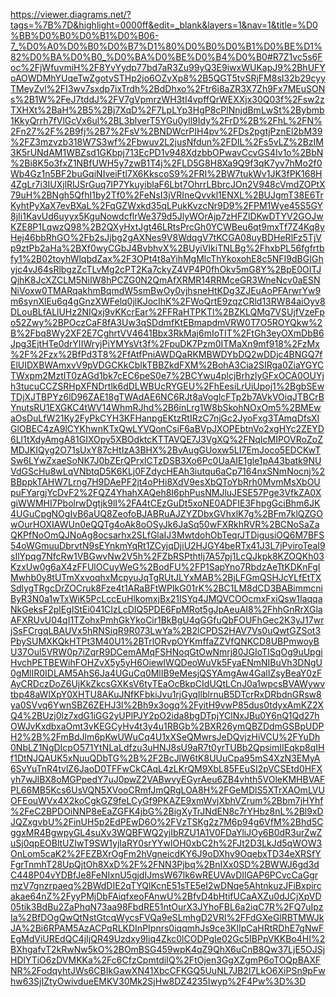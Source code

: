 https://viewer.diagrams.net/?tags=%7B%7D&highlight=0000ff&edit=_blank&layers=1&nav=1&title=%D0%BB%D0%B0%D0%B1%D0%B06-7_%D0%A0%D0%B0%D0%B7%D1%80%D0%B0%D0%B1%D0%BE%D1%82%D0%BA%D0%B0_%D0%BA%D0%BE%D0%B4%D0%B0#R7Z1vc5s6Foc%2FjWfuvmiH%2F8YvYydp77bd7aR3Zu99yQ3E9iwxWUKapJ9%2BhUFYoAOWDMhYUqeTwZgotvSTHp2jo6OZvXp8%2B5QGT5tvSRjFM8sI32b29cyyTMeyZvl%2FI3wv7sxdp7ixTrdh%2BdDhxo%2Ftr6i8aZR3X7Zh9Fx7MEuSONs%2B1W%2FeJ7tddJ%2FV7gVpmrzWH3tI4vpffQrWEXXjx30Q03f%2Fsw2zTXHXt%2BaH%2B5%2Bj7XqD%2F7LpLYp3HgP8cPlNnjdBmLwSt%2Bybmb1KkyQrrh7fVlGcVx6ul%2BL3blverT5YGu0yll9Idy%2FrD%2B%2FhL%2FN%2Fn27%2F%2B9fj%2B7%2FsV%2BNDWcrPIH4pv%2FDs2pgtjPznEl2bM39%2FZ3mzvzb318W7S3wf%2Fbwuv2L2jusNfdun%2FDIL%2Fs5vLZ%2BzIM3K5rUNdAM1WBZsd1GKbpj713EcPD1v948XdzbbOPwavCcvGS4Iv1o%2BbN%2Bi8K5o3fxZ1NBfUWH5y7zwB1T4j%2FLD5G8H8Xa9Q9f3qK7yv7hMo2f0Wb4Gz1n5BF2buGqiNIveiFtl7X6KkscoS9%2FRI%2BW7tukWv1JK3fPK168H4ZgLr7i3IUXjlRIJSrGuq7IP7YkuyiblaF6Lbt7OhrrLBbrcJOn2V948cVmdZOPtX79uH%2BNgh5QfhI1by2Tf0%2FeNsI3jVRIneQvvkl1ENXL%2BUJgmT38E6TrKyhtPyXaX7evBXaL%2FqGZWxkd35qLPukKvzcNr9D9%2FPM1Wye45S5GY8jIi1KavUd6uyyx5KguNowdcflrWe379d5JlyWOrAjp7zHFZlDKwDTYV2GOJwKZE8P1LqwzQ98%2B2QXyHxtJgt46LRtsPrcGh0YCWBeu6qt9mxTf7Z4Kq8yHej46bbRhGO%2Fb2sJjbg2gAXNes9V8WdqgV7tKCGA08uyBDHeRlFz5TjVp9ztPb2aHa%2BXf0wyCGbJ4BvbhvX%2BUyiVIkiTNLBg%2FhxbPL56fgfrtbfy1%2B02toyhWlqbdZax%2F3OPt4t8aYihMgMlcThYkoxohE8c5NFI9dBGIGhyjc4vJ64sRlbgzZcTLvMg2cPT2Ka7ckyZ4VP4P0fhOkv5mG8Y%2BpE0OITJQjhK8JcXZCLM5NiIW8hPCZG0N2QmAfXRMR14RRMceGR3WneNcv0aESNNiVoxw0TMARqakhmBqmdW5smBwOy0vjhsneHtKDg3ZJEuAoPFArwrYw9m6synXlEu6q4gGnzXWFelq0jlKJocIhK%2FWoQrtE9zqzCRld13RW84aiOyv8DLouBLfALlUHz2NIQxj9vKKcrEar%2FFRaHTPKTl%2BZKLQMq7VSUjfVzeFpo52Zwy%2BPOczCaF8fA3Uw3qSDdmfKtEBmapdmVRW0T7O5ROYQkw%2B%2Fbq8Wy2XF2E7CghrtVV4641Bbx3RkMaj6mIoTIT%2FtGh3eyOXmDbB6Jpg3EjtHTe0drYIIWryjPiYMYsVt3f%2FpuDK7Pzm0ITMaXn9mf918%2FzMx%2F%2Fzx%2BfPd3T8%2FfAtfPniAWDQaRKMBWDYbDQ2wDDjc4BNGQ7fElUIDXBWAmxvV9pVDGCKkCbIkTBBZkdFXM%2BohA3Cia2SIRga0ZiaYGYCTWxpm2MztIT0zAGd1bk7cEC6peS0e7%2BCYwu4plcjBrhzlyGFxOCA0OUYjh3tucuCCZSRHpXFNDrtlk6dDLWBUcRYGEU%2FhEesiLrUiUpoj1%2BgbSEwTDjXJTBPYz6lD96ZAE18gTWAdAE6NC6RJt8aVoglcFTp2b7AVkVOiqJTBCrBYnutsRU1EXGKC4tWV14WhmRJhd%2B6inLrg1W8bSkohNOxOm5%2BMEwaOsDuLfW21Ky2FyPkCYH3KFHanpgEKtzRtIRzC7njGc2JyoFxg3TAmqDfsXIGlOBEC4zA9lCYKhwnKTxQwLYVQonCsiF6aBVpJXOPEbtnVo2xgHYc2ZEYD6Ll1tXdyAmgA81GIXOpy5XBOdktcKTTAVQE7J3VgXQ%2FNqIcMIPOVRoZoZMDJKIQyg2O71sUxY87cHtIzA3BHX%2BvAugGUoxw5LI7EmJoco5EDCKwTSw6LYwZxaeSoNK7J0bZErQPrxlCTzDSB3Xo6Pc0UaAIE1gle1pA43batk9NUVdGScHu8wLqVNbtqD5K6KLj0FZdycHEAh3iutqu6aCp7164nxSNmNocnj%2BBppkTAHW7Lrng7H9DAePF2jt4oPHi8XdV9esXbQToYbRrh0MvmMsXbOUpuFYargjYcDvF2%2FQZ4YhahXAQeh8I6phPusNMJluJESE57Pge3VfkZA0XgiWWMHI7PbolrwDgtjk9lI%2FA4tCEzGuDt5xoNE0ADFIE3FhpgGciBhm6JK4UGuCpgNOgIvB6aUQ8ZeofoBJABRuAJZYZDbxGVhxlK7g%2BFm7klQZGOwOurHOXIAWUn0eQQTg4oAk8oOSyJk6JaSq50wFXRkhRVR%2BCNoSaZaQKPfNoOmQJNoAg8ocsarhx2SLfGlaIJ3MwtdohObTeqrJTDigusiOQ6M7BFS54oWGmuuDbrvtN9sEYnkmYqRt1ZCyjqDjiU2HJGY4beRTx41J3L7jPviroTeaI9sIlYpqg7NfcRw1VBGwvNw2V5h%2FZbRSPthtlj7A57pj1LcQJkpk8KZOQKh03KzxUw0g6aX4zFFUlOCuyWeG%2BodFU%2FP1SapYno7RbdzAeTtKDKnFgIMwhb0y8tUTmXxvoqhxMcpyuJqTgRUtJLYxMAB%2BjLFGmQSHJcYLfEtTXSdlygTRgcDrZOCruk8Fze4t1ARaBFtWPIkG01rK%2BC1LM8dCD3BABimmcniByR3N0a1wTxWiK5PcLccEuHlkomxjBx21ISYq4JMQVCOOcmxFxiQsw1IaqqaNkGeksF2plEgIStEi041CIzLcDIQ5PDE6FpMRot5gJpAeuAI8%2FhhGnRrXGlaAFXRUvU04qI1TZohxPmhGkYkoCir1BkBgU4qGGfuQbFOUFhGec2K3yJ17wrjSsFCrgqLBAUVx5hRNSiqR9R073LwYa%2B2lCPDS2HAV7Vs0uQwtGZSot3PbySUMXKQkHTPt3M40U1%2BTrlORvpOYKmffaZZVfQNKCD8UBPmwoyBU37Oul5VRW0p7iZqrR9DCemAMqFSHNoqGtOwNmrj80JGIoTISqOg9uUpgiHvchPETBEWihFOHZvX5y5yH6OiewIWQDeoWuVk5FyaENmNIBuVh3DNgU0gMlIR0IDLAM5AhS6Ja4UGuCq0MlIB9eMesjQSYAmgAw4GalIZsyBeaY0zFAyCRDczDoZ6UjKkZkcsGXKsV6tyTEaOcBkpCIdUQtLCnJ0a1wpcsBVAWywvtbp48aWlXpY0XHTU8AKuJNfKFbkiJvu1rjGyqIlblrnuB5DTcrRxDRbdnGRsw8ya0SVvq6YwnSBZ6ZEHJ3l%2Bh9x3ogq%2FyitH9vwP85dus0tdyxAmKZ2XQ4%2BUzj0lz7xdG1iGG2yUPlPJY2pO2ida8bgDTpjYClNxJBu0Y6nQ1Qd27hOWJvKxdbxaOmt3vKEGCyHv4t3y4u1RBGb%2BXR26ymQBZDdmGSBpUDPH2%2B%2FmBdJlm6pKwUWuCq4U1xXSeQMwrsJeDQvjzHiVCU%2FYuDh0NbLZ1NgDIcpO571YtNLaLdfzu3uHNJ8sU9aR7t0yrTUBb2QpsimIIEqkp8qIHf1DtNJQAUK5xNuuQDbTG%2B%2F2BcJlW6tK8UUuCpa95mS4XzN3EMyA6SvYuTnR4tvlZ6JaoD0TFFwCkCAqL4zLKrQM9XbL85FEuSI2pVCSEtd0HFXyh7wJlBX8oMGPpedY7uJ0pwZ2VABwvyEGyrAeu6ZB4vhth5VOleKMHBVAFPL66MB5Kcs6UsVQN5XVooCRmfJmQRgLOA8H%2FGeMDlS5XTrXAOmLVUOFEouWVx4X2koCgkGZ9feLCyGf9PKAZE9xmWvjXbhVZrum%2Bbm7jHYhf%2FeC2BPDOiNNP8eEaZGFK4jbG%2BigXyTrJNdEN8c7rYHbz8nL%2Bl9xDJQZxgvbU%2FinUH5p2EdPEwD6O%2FVzTSKg2z7M6p94g6VfM%2Bhd5CggxMR4BgwpyGL4suXv3WQBFWQ2yjIbRZU1A1V0FDaYliJOy6B0dR3urZwZuSj0qpEOBltUZIwT9SW1yjIaRY0srYYwlOH0xbC2h%2FJt2D3LkJd5qWOW3OnLom5caK2%2FEZBXrOgFm2hVgneicdKY6J9oDXhv9OqebxTD34eXRSfYFgrTnmhT28UpQjtOh8XxD%2F%2FNN3Pjbq%2BnIXx0SD%2BWWJ6gd3dC448P04vYDBfJe8FeNIxnU5gjdIJmsW67lk6wREUVAvDIlGAP6PCvcCaGgrmzV7gnzrpaeq%2BWdDIE2qTYQlKcnE51sTE5eI2wDNqe5AhtnkuzJFiBxpircakae64nZ%2FyyPMjDbFAiqfxeoFAnwU%2BfvD4bHtifUCaAXZu0dJCjXpVD05tik3BdBu2ZaPhqN73aa98FbdRE51ntOurX3JYhoFBL6a2iqC7R%2FQ7uIpzIa%2BfDOgQwQtNstGtcqWycsFVQa9eSLmhgD2VRl%2FFdGXeGlRBTMWJkJA%2Bi6RPAM5AzACPqRLKDInPIpnrs0iqqmhJs9ce3KlIpCaHRtRDhE7gNwFEgMdViUREdQC4jIjQR49Uzdxy9Iiq4Zkc0lCODPgIe02Gc5IBPpVKKBo4HI%2BXhgafvT2kRwNw5kO%2BOmBSG459wpK4qZ9QhX6uCnB8Qw37LjE5OJSjHDlYTiO6zDVMKKa%2Fc6CfzCpmtdiIQ%2FtOjen3GgXZgmP6oTOQpBAXFNR%2FodqyhtJWs6CBIkGawXN41XbcCFKGQ5UuNL7JB2I7LkO6XiPSn9pFwhw63SjIZtyOwivdueEMKV30Mk2SjHw8DZ4235Iwyp%2F4Pw%3D%3D